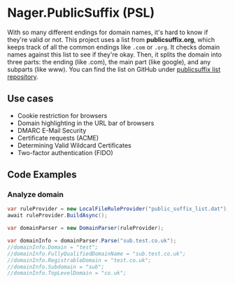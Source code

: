 # Nager.PublicSuffix (PSL)

With so many different endings for domain names, it's hard to know if they're valid or not.
This project uses a list from **publicsuffix.org**, which keeps track of all the common endings like `.com` or `.org`.
It checks domain names against this list to see if they're okay.
Then, it splits the domain into three parts: the ending (like .com), the main part (like google), and any subparts (like www).
You can find the list on GitHub under [publicsuffix list repository](https://github.com/publicsuffix/list).

## Use cases

- Cookie restriction for browsers
- Domain highlighting in the URL bar of browsers
- DMARC E-Mail Security
- Certificate requests (ACME)
- Determining Valid Wildcard Certificates
- Two-factor authentication (FIDO)

## Code Examples

### Analyze domain
```cs
var ruleProvider = new LocalFileRuleProvider("public_suffix_list.dat");
await ruleProvider.BuildAsync();

var domainParser = new DomainParser(ruleProvider);

var domainInfo = domainParser.Parse("sub.test.co.uk");
//domainInfo.Domain = "test";
//domainInfo.FullyQualifiedDomainName = "sub.test.co.uk";
//domainInfo.RegistrableDomain = "test.co.uk";
//domainInfo.Subdomain = "sub";
//domainInfo.TopLevelDomain = "co.uk";
```